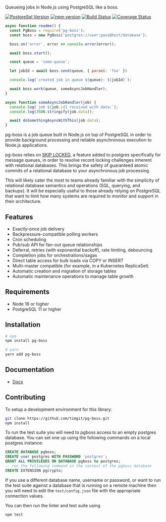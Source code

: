 Queueing jobs in Node.js using PostgreSQL like a boss.

[![PostgreSql Version](https://img.shields.io/badge/PostgreSQL-11+-blue.svg?maxAge=2592000)](http://www.postgresql.org)
[![npm version](https://badge.fury.io/js/pg-boss.svg)](https://badge.fury.io/js/pg-boss)
[![Build Status](https://app.travis-ci.com/timgit/pg-boss.svg?branch=master)](https://app.travis-ci.com/github/timgit/pg-boss)
[![Coverage Status](https://coveralls.io/repos/github/timgit/pg-boss/badge.svg?branch=master)](https://coveralls.io/github/timgit/pg-boss?branch=master)

```js
async function readme() {
  const PgBoss = require('pg-boss');
  const boss = new PgBoss('postgres://user:pass@host/database');

  boss.on('error', error => console.error(error));

  await boss.start();

  const queue = 'some-queue';

  let jobId = await boss.send(queue, { param1: 'foo' })

  console.log(`created job in queue ${queue}: ${jobId}`);

  await boss.work(queue, someAsyncJobHandler);
}

async function someAsyncJobHandler(job) {
  console.log(`job ${job.id} received with data:`);
  console.log(JSON.stringify(job.data));

  await doSomethingAsyncWithThis(job.data);
}
```

pg-boss is a job queue built in Node.js on top of PostgreSQL in order to provide background processing and reliable asynchronous execution to Node.js applications.

pg-boss relies on [SKIP LOCKED](http://blog.2ndquadrant.com/what-is-select-skip-locked-for-in-postgresql-9-5), a feature added to postgres specifically for message queues, in order to resolve record locking challenges inherent with relational databases. This brings the safety of guaranteed atomic commits of a relational database to your asynchronous job processing.

This will likely cater the most to teams already familiar with the simplicity of relational database semantics and operations (SQL, querying, and backups). It will be especially useful to those already relying on PostgreSQL that want to limit how many systems are required to monitor and support in their architecture.

## Features
* Exactly-once job delivery
* Backpressure-compatible polling workers
* Cron scheduling
* Pub/sub API for fan-out queue relationships
* Deferral, retries (with exponential backoff), rate limiting, debouncing
* Completion jobs for orchestrations/sagas
* Direct table access for bulk loads via COPY or INSERT
* Multi-master compatible (for example, in a Kubernetes ReplicaSet)
* Automatic creation and migration of storage tables
* Automatic maintenance operations to manage table growth

## Requirements
* Node 16 or higher
* PostgreSQL 11 or higher

## Installation

``` bash
# npm
npm install pg-boss

# yarn
yarn add pg-boss
```

## Documentation
* [Docs](docs/readme.md)

## Contributing

To setup a development environment for this library:

```bash
git clone https://github.com/timgit/pg-boss.git
npm install

```

To run the test suite you will need to pgboss access to an empty postgres database. You can set one up using the following commands on a local postgres instance:

```sql
CREATE DATABASE pgboss;
CREATE user postgres WITH PASSWORD 'postgres';
GRANT ALL PRIVILEGES ON DATABASE pgboss to postgres;
-- run the following command in the context of the pgboss database
CREATE EXTENSION pgcrypto;
```

If you use a different database name, username or password, or want to run the test suite against a database that is running on a remote machine then you will need to edit the `test/config.json` file with the appropriate connection values.

You can then run the linter and test suite using

```bash
npm test
```
